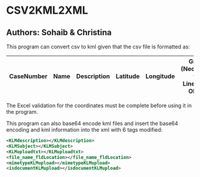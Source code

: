 # CSV2KML2XML

## Authors: Sohaib & Christina

This program can convert csv to kml given that the csv file is formatted as: 

| CaseNumber | Name | Description | Latitude | Longitude | Group (Necessary for LineString ONLY) | Validation |
|------------|------|-------------|----------|-----------|---------------------------------------|------------|

The Excel validation for the coordinates must be complete before using it in the program.

This program can also base64 encode kml files and insert the base64 encoding and kml information into the xml with 6 tags modified:
```xml
<KLMdescription></KLMdescription>
<KLMSubject></KLMSubject>
<KLMuploadtxt></KLMuploadtxt>
<file_name_fldLocation></file_name_fldLocation>
<mimetypeKLMupload></mimetypeKLMupload>
<isdocumentKLMupload></isdocumentKLMupload>
```
